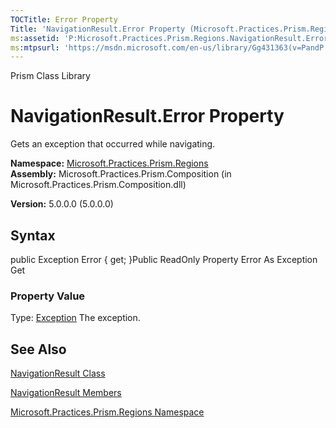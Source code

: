 ```yaml
---
TOCTitle: Error Property
Title: 'NavigationResult.Error Property (Microsoft.Practices.Prism.Regions)'
ms:assetid: 'P:Microsoft.Practices.Prism.Regions.NavigationResult.Error'
ms:mtpsurl: 'https://msdn.microsoft.com/en-us/library/Gg431363(v=PandP.50)'
---
```


Prism Class Library

NavigationResult.Error Property
===================================

Gets an exception that occurred while navigating.

**Namespace:** [Microsoft.Practices.Prism.Regions](https://msdn.microsoft.com/n:microsoft.practices.prism.regions)
**Assembly:** Microsoft.Practices.Prism.Composition (in Microsoft.Practices.Prism.Composition.dll)

**Version:** 5.0.0.0 (5.0.0.0)

## Syntax


<span id="syntaxToggle"></span>public Exception Error { get; }Public ReadOnly Property Error As Exception Get
### Property Value

Type: [Exception](http://msdn2.microsoft.com/en-us/library/c18k6c59)
The exception.

See Also
--------


[NavigationResult Class](https://msdn.microsoft.com/t:microsoft.practices.prism.regions.navigationresult)

[NavigationResult Members](https://msdn.microsoft.com/allmembers.t:microsoft.practices.prism.regions.navigationresult)

[Microsoft.Practices.Prism.Regions Namespace](https://msdn.microsoft.com/n:microsoft.practices.prism.regions)
